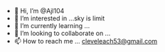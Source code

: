 - 👋 Hi, I’m @Ajl104
- 👀 I’m interested in ...sky is limit
- 🌱 I’m currently learning ...
- 💞️ I’m looking to collaborate on ...
- 📫 How to reach me ... cleveleach53@gmail.com

<!---
Ajl104/Ajl104 is a ✨ special ✨ repository because its `README.md` (this file) appears on your GitHub profile.
You can click the Preview link to take a look at your changes.
--->
